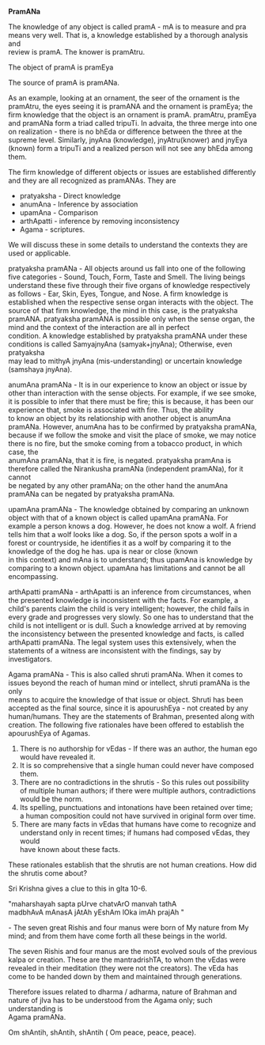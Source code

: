 <p><strong>PramANa</strong></p>

<p>The knowledge of any object is called pramA - mA is to measure and pra means very well. That is, a knowledge established by a thorough analysis and<br />
review is pramA. The knower is pramAtru.</p>

<p>The object of pramA is pramEya</p>

<p>The source of pramA is pramANa.</p>

<p>As an example, looking at an ornament, the seer of the ornament is the pramAtru, the eyes seeing it is pramANA and the ornament is pramEya; the firm knowledge that the object is an ornament is pramA. pramAtru, pramEya and pramANa form a triad called tripuTi. In advaita, the three merge into one on realization - there is no bhEda or difference between the three at the supreme level. Similarly, jnyAna (knowledge), jnyAtru(knower) and jnyEya (known) form a tripuTi and a realized person will not see any bhEda among them.</p>

<p>The firm knowledge of different objects or issues are established differently and they are all recognized as pramANAs. They are</p>

<ul>
<li>pratyaksha - Direct knowledge</li>
<li>anumAna - Inference by association</li>
<li>upamAna - Comparison</li>
<li>arthApatti - inference by removing inconsistency</li>
<li>Agama - scriptures.</li>
</ul>

<p>We will discuss these in some details to understand the contexts they are used or applicable.</p>

<p>pratyaksha pramANa - All objects around us fall into one of the following five categories - Sound, Touch, Form, Taste and Smell. The living beings<br />
understand these five through their five organs of knowledge respectively as follows - Ear, Skin, Eyes, Tongue, and Nose. A firm knowledge is established when the respective sense organ interacts with the object. The source of that firm knowledge, the mind in this case, is the pratyaksha pramANA. pratyaksha pramANA is possible only when the sense organ, the mind and the context of the interaction are all in perfect<br />
condition. A knowledge established by pratyaksha pramANA under these conditions is called SamyajnyAna (samyak+jnyAna); Otherwise, even pratyaksha<br />
may lead to mithyA jnyAna (mis-understanding) or uncertain knowledge (samshaya jnyAna).</p>

<p>anumAna pramANa - It is in our experience to know an object or issue by other than interaction with the sense objects. For example, if we see smoke, it is possible to infer that there must be fire; this is because, it has been our experience that, smoke is associated with fire. Thus, the ability<br />
to know an object by its relationship with another object is anumAna pramANa. However, anumAna has to be confirmed by pratyaksha pramANa, because if we follow the smoke and visit the place of smoke, we may notice there is no fire, but the smoke coming from a tobacco product, in which case, the<br />
anumAna pramANa, that it is fire, is negated. pratyaksha pramAna is therefore called the Nirankusha pramANa (independent pramANa), for it cannot<br />
be negated by any other pramANa; on the other hand the anumAna pramANa can be negated by pratyaksha pramANa.</p>

<p>upamAna pramANa - The knowledge obtained by comparing an unknown object with that of a known object is called upamAna pramANa. For example a person knows a dog. However, he does not know a wolf. A friend tells him that a wolf looks like a dog. So, if the person spots a wolf in a forest or countryside, he identifies it as a wolf by comparing it to the knowledge of the dog he has. upa is near or close (known<br />
in this context) and mAna is to understand; thus upamAna is knowledge by comparing to a known object. upamAna has limitations and cannot be all encompassing.</p>

<p>arthApatti pramANa - arthApatti is an inference from circumstances, when the presented knowledge is inconsistent with the facts. For example, a child&#39;s parents claim the child is very intelligent; however, the child fails in every grade and progresses very slowly. So one has to understand that the child is not intelligent or is dull. Such a knowledge arrived at by removing the inconsistency between the presented knowledge and facts, is called arthApatti pramANa. The legal system uses this extensively, when the statements of a witness are inconsistent with the findings, say by investigators.</p>

<p>Agama pramANa - This is also called shruti pramANa. When it comes to issues beyond the reach of human mind or intellect, shruti pramANa is the only<br />
means to acquire the knowledge of that issue or object. Shruti has been accepted as the final source, since it is apourushEya - not created by any human/humans. They are the statements of Brahman, presented along with creation. The following five rationales have been offered to establish the apourushEya of Agamas.</p>

<ol>
<li>There is no authorship for vEdas - If there was an author, the human ego would have revealed it.</li>
<li>It is so comprehensive that a single human could never have composed them.</li>
<li>There are no contradictions in the shrutis - So this rules out possibility of multiple human authors; if there were multiple authors, contradictions would be the norm.</li>
<li>Its spelling, punctuations and intonations have been retained over time; a human composition could not have survived in original form over time.</li>
<li>There are many facts in vEdas that humans have come to recognize and understand only in recent times; if humans had composed vEdas, they would<br />
have known about these facts.</li>
</ol>

<p>These rationales establish that the shrutis are not human creations. How did the shrutis come about?</p>

<p>Sri Krishna gives a clue to this in gIta 10-6.</p>

<p>"maharshayah sapta pUrve chatvArO manvah tathA<br />
madbhAvA mAnasA jAtAh yEshAm lOka imAh prajAh " </p>

<p>-  The seven great Rishis and four manus were born of My nature from My mind; and from them have come forth all these beings in the world.</p>

<p>The seven Rishis and four manus are the most evolved souls of the previous kalpa or creation. These are the mantradrishTA, to whom the vEdas were<br />
revealed in their meditation (they were not the creators). The vEda has come to be handed down by them and maintained through generations.</p>

<p>Therefore issues related to dharma / adharma, nature of Brahman and nature of jIva has to be understood from the Agama only; such understanding is<br />
Agama pramANa.</p>

<p>Om shAntih, shAntih, shAntih ( Om peace, peace, peace).</p>
